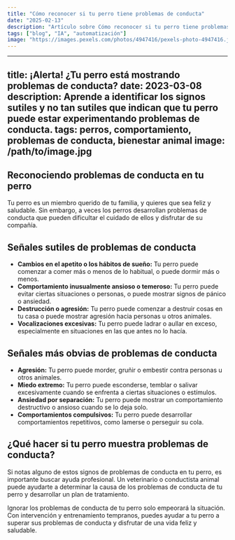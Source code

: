 ```yaml
---
title: "Cómo reconocer si tu perro tiene problemas de conducta"
date: "2025-02-13"
description: "Artículo sobre Cómo reconocer si tu perro tiene problemas de conducta"
tags: ["blog", "IA", "automatización"]
image: "https://images.pexels.com/photos/4947416/pexels-photo-4947416.jpeg?auto=compress&cs=tinysrgb&h=350"
---
```


---
title: ¡Alerta! ¿Tu perro está mostrando problemas de conducta?
date: 2023-03-08
description: Aprende a identificar los signos sutiles y no tan sutiles que indican que tu perro puede estar experimentando problemas de conducta.
tags: perros, comportamiento, problemas de conducta, bienestar animal
image: /path/to/image.jpg
---

## Reconociendo problemas de conducta en tu perro

Tu perro es un miembro querido de tu familia, y quieres que sea feliz y saludable. Sin embargo, a veces los perros desarrollan problemas de conducta que pueden dificultar el cuidado de ellos y disfrutar de su compañía.

## Señales sutiles de problemas de conducta

* **Cambios en el apetito o los hábitos de sueño:** Tu perro puede comenzar a comer más o menos de lo habitual, o puede dormir más o menos.
* **Comportamiento inusualmente ansioso o temeroso:** Tu perro puede evitar ciertas situaciones o personas, o puede mostrar signos de pánico o ansiedad.
* **Destrucción o agresión:** Tu perro puede comenzar a destruir cosas en tu casa o puede mostrar agresión hacia personas u otros animales.
* **Vocalizaciones excesivas:** Tu perro puede ladrar o aullar en exceso, especialmente en situaciones en las que antes no lo hacía.

## Señales más obvias de problemas de conducta

* **Agresión:** Tu perro puede morder, gruñir o embestir contra personas u otros animales.
* **Miedo extremo:** Tu perro puede esconderse, temblar o salivar excesivamente cuando se enfrenta a ciertas situaciones o estímulos.
* **Ansiedad por separación:** Tu perro puede mostrar un comportamiento destructivo o ansioso cuando se lo deja solo.
* **Comportamientos compulsivos:** Tu perro puede desarrollar comportamientos repetitivos, como lamerse o perseguir su cola.

## ¿Qué hacer si tu perro muestra problemas de conducta?

Si notas alguno de estos signos de problemas de conducta en tu perro, es importante buscar ayuda profesional. Un veterinario o conductista animal puede ayudarte a determinar la causa de los problemas de conducta de tu perro y desarrollar un plan de tratamiento.

Ignorar los problemas de conducta de tu perro solo empeorará la situación. Con intervención y entrenamiento tempranos, puedes ayudar a tu perro a superar sus problemas de conducta y disfrutar de una vida feliz y saludable.